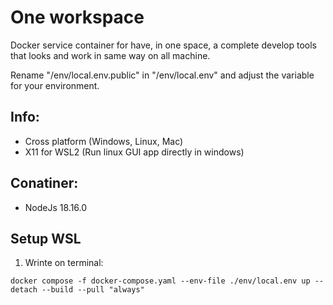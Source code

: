 # One workspace

Docker service container for have, in one space, a complete develop tools that looks and work in same way on all machine.

Rename "/env/local.env.public" in "/env/local.env" and adjust the variable for your environment.

## Info:

-   Cross platform (Windows, Linux, Mac)
-   X11 for WSL2 (Run linux GUI app directly in windows)

## Conatiner:

-   NodeJs 18.16.0

## Setup WSL

1. Wrinte on terminal:

```
docker compose -f docker-compose.yaml --env-file ./env/local.env up --detach --build --pull "always"
```
